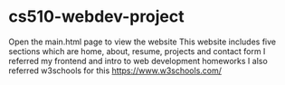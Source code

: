 # cs510-webdev-project
Open the main.html page to view the website
This website includes five sections which are home, about, resume, projects and contact form
I referred my frontend and intro to web development homeworks
I also referred w3schools for this 
https://www.w3schools.com/
